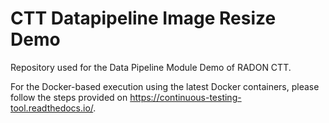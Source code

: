 # CTT Datapipeline Image Resize Demo
Repository used for the Data Pipeline Module Demo of RADON CTT.

For the Docker-based execution using the latest Docker containers, please follow the steps provided on https://continuous-testing-tool.readthedocs.io/.
